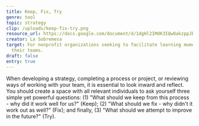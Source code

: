 ```yaml
---
title: Keep, Fix, Try
genre: tool
topic: strategy
clip: /uploads/keep-fix-try.png
resource_url: https://docs.google.com/document/d/1dgHl2IMdK3IQw8akzppJBhI_WMtnrkrvKwDJY_0PJm8/edit
creator: La Sobremesa
target: For nonprofit organizations seeking to facilitate learning moments with
  their teams.
draft: false
entry: true
---
```

<!--StartFragment-->

When developing a strategy, completing a process or project, or reviewing ways of working with your team, it is essential to look inward and reflect. You should create a space with all relevant individuals to ask yourself three simple yet powerful questions: (1) "What should we keep from this process - why did it work well for us?" (Keep); (2) "What should we fix - why didn't it work out as well?" (Fix); and finally, (3) "What should we attempt to improve in the future?" (Try).

<!--EndFragment-->